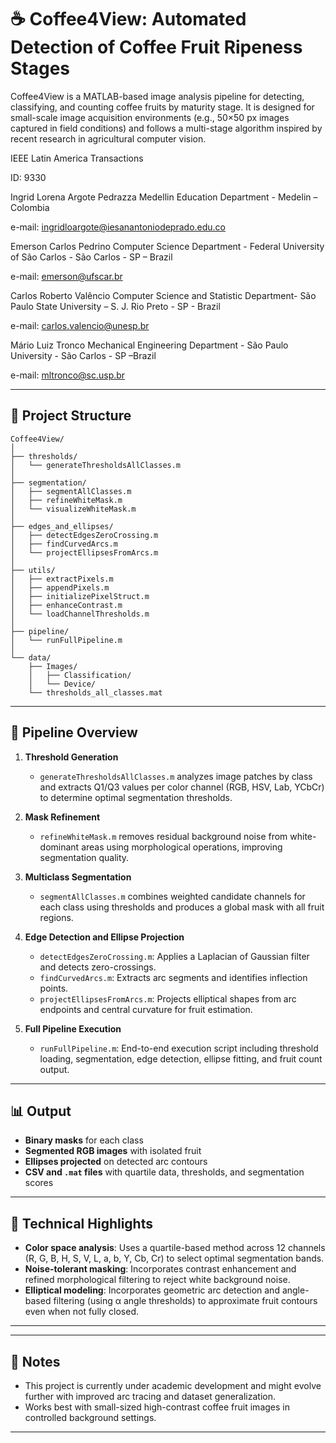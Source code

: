 # ☕ Coffee4View: Automated Detection of Coffee Fruit Ripeness Stages

Coffee4View is a MATLAB-based image analysis pipeline for detecting, classifying, and counting coffee fruits by maturity stage. It is designed for small-scale image acquisition environments (e.g., 50×50 px images captured in field conditions) and follows a multi-stage algorithm inspired by recent research in agricultural computer vision.

IEEE Latin America Transactions

ID: 9330

Ingrid Lorena Argote Pedrazza
Medellin Education Department - Medelin – Colombia

e-mail: ingridloargote@iesanantoniodeprado.edu.co


Emerson Carlos Pedrino
Computer Science Department - Federal University of São Carlos - São Carlos - SP – Brazil

e-mail: emerson@ufscar.br


Carlos Roberto Valêncio
Computer Science and Statistic Department- São Paulo State University – S. J. Rio Preto - SP - Brazil

e-mail: carlos.valencio@unesp.br


Mário Luiz Tronco
Mechanical Engineering Department - São Paulo University - São Carlos - SP –Brazil

e-mail: mltronco@sc.usp.br

---

## 📂 Project Structure

```
Coffee4View/
│
├── thresholds/
│   └── generateThresholdsAllClasses.m
│
├── segmentation/
│   ├── segmentAllClasses.m
│   ├── refineWhiteMask.m
│   └── visualizeWhiteMask.m
│
├── edges_and_ellipses/
│   ├── detectEdgesZeroCrossing.m
│   ├── findCurvedArcs.m
│   └── projectEllipsesFromArcs.m
│
├── utils/
│   ├── extractPixels.m
│   ├── appendPixels.m
│   ├── initializePixelStruct.m
│   ├── enhanceContrast.m
│   └── loadChannelThresholds.m
│
├── pipeline/
│   └── runFullPipeline.m
│
└── data/
    ├── Images/
    │   ├── Classification/
    │   └── Device/
    └── thresholds_all_classes.mat
```

---

## 🚀 Pipeline Overview

1. **Threshold Generation**
   - `generateThresholdsAllClasses.m` analyzes image patches by class and extracts Q1/Q3 values per color channel (RGB, HSV, Lab, YCbCr) to determine optimal segmentation thresholds.

2. **Mask Refinement**
   - `refineWhiteMask.m` removes residual background noise from white-dominant areas using morphological operations, improving segmentation quality.

3. **Multiclass Segmentation**
   - `segmentAllClasses.m` combines weighted candidate channels for each class using thresholds and produces a global mask with all fruit regions.

4. **Edge Detection and Ellipse Projection**
   - `detectEdgesZeroCrossing.m`: Applies a Laplacian of Gaussian filter and detects zero-crossings.
   - `findCurvedArcs.m`: Extracts arc segments and identifies inflection points.
   - `projectEllipsesFromArcs.m`: Projects elliptical shapes from arc endpoints and central curvature for fruit estimation.

5. **Full Pipeline Execution**
   - `runFullPipeline.m`: End-to-end execution script including threshold loading, segmentation, edge detection, ellipse fitting, and fruit count output.

---

## 📊 Output

- **Binary masks** for each class
- **Segmented RGB images** with isolated fruit
- **Ellipses projected** on detected arc contours
- **CSV and `.mat` files** with quartile data, thresholds, and segmentation scores

---

## 🧠 Technical Highlights

- **Color space analysis**: Uses a quartile-based method across 12 channels (R, G, B, H, S, V, L, a, b, Y, Cb, Cr) to select optimal segmentation bands.
- **Noise-tolerant masking**: Incorporates contrast enhancement and refined morphological filtering to reject white background noise.
- **Elliptical modeling**: Incorporates geometric arc detection and angle-based filtering (using α angle thresholds) to approximate fruit contours even when not fully closed.

---

---

## 📌 Notes

- This project is currently under academic development and might evolve further with improved arc tracing and dataset generalization.
- Works best with small-sized high-contrast coffee fruit images in controlled background settings.

---
